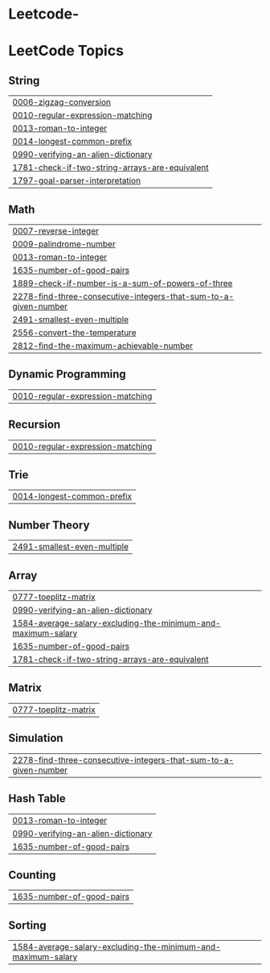 # Leetcode-
<!---LeetCode Topics Start-->
# LeetCode Topics
## String
|  |
| ------- |
| [0006-zigzag-conversion](https://github.com/BequeenCode/Leetcode-/tree/master/0006-zigzag-conversion) |
| [0010-regular-expression-matching](https://github.com/BequeenCode/Leetcode-/tree/master/0010-regular-expression-matching) |
| [0013-roman-to-integer](https://github.com/BequeenCode/Leetcode-/tree/master/0013-roman-to-integer) |
| [0014-longest-common-prefix](https://github.com/BequeenCode/Leetcode-/tree/master/0014-longest-common-prefix) |
| [0990-verifying-an-alien-dictionary](https://github.com/BequeenCode/Leetcode-/tree/master/0990-verifying-an-alien-dictionary) |
| [1781-check-if-two-string-arrays-are-equivalent](https://github.com/BequeenCode/Leetcode-/tree/master/1781-check-if-two-string-arrays-are-equivalent) |
| [1797-goal-parser-interpretation](https://github.com/BequeenCode/Leetcode-/tree/master/1797-goal-parser-interpretation) |
## Math
|  |
| ------- |
| [0007-reverse-integer](https://github.com/BequeenCode/Leetcode-/tree/master/0007-reverse-integer) |
| [0009-palindrome-number](https://github.com/BequeenCode/Leetcode-/tree/master/0009-palindrome-number) |
| [0013-roman-to-integer](https://github.com/BequeenCode/Leetcode-/tree/master/0013-roman-to-integer) |
| [1635-number-of-good-pairs](https://github.com/BequeenCode/Leetcode-/tree/master/1635-number-of-good-pairs) |
| [1889-check-if-number-is-a-sum-of-powers-of-three](https://github.com/BequeenCode/Leetcode-/tree/master/1889-check-if-number-is-a-sum-of-powers-of-three) |
| [2278-find-three-consecutive-integers-that-sum-to-a-given-number](https://github.com/BequeenCode/Leetcode-/tree/master/2278-find-three-consecutive-integers-that-sum-to-a-given-number) |
| [2491-smallest-even-multiple](https://github.com/BequeenCode/Leetcode-/tree/master/2491-smallest-even-multiple) |
| [2556-convert-the-temperature](https://github.com/BequeenCode/Leetcode-/tree/master/2556-convert-the-temperature) |
| [2812-find-the-maximum-achievable-number](https://github.com/BequeenCode/Leetcode-/tree/master/2812-find-the-maximum-achievable-number) |
## Dynamic Programming
|  |
| ------- |
| [0010-regular-expression-matching](https://github.com/BequeenCode/Leetcode-/tree/master/0010-regular-expression-matching) |
## Recursion
|  |
| ------- |
| [0010-regular-expression-matching](https://github.com/BequeenCode/Leetcode-/tree/master/0010-regular-expression-matching) |
## Trie
|  |
| ------- |
| [0014-longest-common-prefix](https://github.com/BequeenCode/Leetcode-/tree/master/0014-longest-common-prefix) |
## Number Theory
|  |
| ------- |
| [2491-smallest-even-multiple](https://github.com/BequeenCode/Leetcode-/tree/master/2491-smallest-even-multiple) |
## Array
|  |
| ------- |
| [0777-toeplitz-matrix](https://github.com/BequeenCode/Leetcode-/tree/master/0777-toeplitz-matrix) |
| [0990-verifying-an-alien-dictionary](https://github.com/BequeenCode/Leetcode-/tree/master/0990-verifying-an-alien-dictionary) |
| [1584-average-salary-excluding-the-minimum-and-maximum-salary](https://github.com/BequeenCode/Leetcode-/tree/master/1584-average-salary-excluding-the-minimum-and-maximum-salary) |
| [1635-number-of-good-pairs](https://github.com/BequeenCode/Leetcode-/tree/master/1635-number-of-good-pairs) |
| [1781-check-if-two-string-arrays-are-equivalent](https://github.com/BequeenCode/Leetcode-/tree/master/1781-check-if-two-string-arrays-are-equivalent) |
## Matrix
|  |
| ------- |
| [0777-toeplitz-matrix](https://github.com/BequeenCode/Leetcode-/tree/master/0777-toeplitz-matrix) |
## Simulation
|  |
| ------- |
| [2278-find-three-consecutive-integers-that-sum-to-a-given-number](https://github.com/BequeenCode/Leetcode-/tree/master/2278-find-three-consecutive-integers-that-sum-to-a-given-number) |
## Hash Table
|  |
| ------- |
| [0013-roman-to-integer](https://github.com/BequeenCode/Leetcode-/tree/master/0013-roman-to-integer) |
| [0990-verifying-an-alien-dictionary](https://github.com/BequeenCode/Leetcode-/tree/master/0990-verifying-an-alien-dictionary) |
| [1635-number-of-good-pairs](https://github.com/BequeenCode/Leetcode-/tree/master/1635-number-of-good-pairs) |
## Counting
|  |
| ------- |
| [1635-number-of-good-pairs](https://github.com/BequeenCode/Leetcode-/tree/master/1635-number-of-good-pairs) |
## Sorting
|  |
| ------- |
| [1584-average-salary-excluding-the-minimum-and-maximum-salary](https://github.com/BequeenCode/Leetcode-/tree/master/1584-average-salary-excluding-the-minimum-and-maximum-salary) |
<!---LeetCode Topics End-->